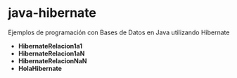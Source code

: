 java-hibernate
==============

Ejemplos de programación con Bases de Datos en Java utilizando Hibernate

- **HibernateRelacion1a1**
- **HibernateRelacion1aN**
- **HibernateRelacionNaN**
- **HolaHibernate**
